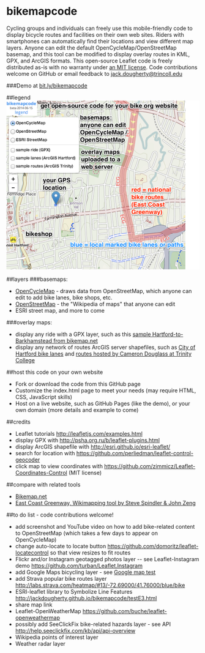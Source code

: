 bikemapcode
===========

Cycling groups and individuals can freely use this mobile-friendly code to display bicycle routes and facilities on their own web sites. Riders with smartphones can automatically find their locations and view different map layers. Anyone can edit the default OpenCycleMap/OpenStreetMap basemap, and this tool can be modified to display overlay routes in KML, GPX, and ArcGIS formats. This open-source Leaflet code is freely distributed as-is with no warranty under [an MIT license](https://raw.githubusercontent.com/JackDougherty/bikemapcode/master/LICENSE). Code contributions welcome on GitHub or email feedback to [jack.dougherty@trincoll.edu](mailto:jack.dougherty@trincoll.edu)

###Demo at [bit.ly/bikemapcode](http://jackdougherty.github.io/bikemapcode)

##legend
![legend](https://raw.githubusercontent.com/JackDougherty/bikemapcode/master/images/legend.png "legend")

##layers
###basemaps:
- [OpenCycleMap](http://www.opencyclemap.org/) - draws data from OpenStreetMap, which anyone can edit to add bike lanes, bike shops, etc.
- [OpenStreetMap](http://www.openstreetmap.org/) - the "Wikipedia of maps" that anyone can edit
- ESRI street map, and more to come

###overlay maps:
- display any ride with a GPX layer, such as this [sample Hartford-to-Barkhamstead from bikemap.net](http://www.bikemap.net/en/route/545627-hilly-loop-from-hartford-to-barkhamsted-reservoir)
- display any network of routes ArcGIS server shapefiles, such as [City of Hartford bike lanes](http://gis1.hartford.gov/arcgis/rest/services/OpenData_Community/MapServer/9) and [routes hosted by Cameron Douglass at Trinity College](http://services1.arcgis.com/5rblLCKLgS4Td60j/ArcGIS/rest/services/04212014online/FeatureServer)

##host this code on your own website
- Fork or download the code from this GitHub page
- Customize the index.html page to meet your needs (may require HTML, CSS, JavaScript skills) 
- Host on a live website, such as GitHub Pages (like the demo), or your own domain (more details and example to come)

##credits
- Leaflet tutorials http://leafletjs.com/examples.html
- display GPX with http://psha.org.ru/b/leaflet-plugins.html
- display ArcGIS shapefile with http://esri.github.io/esri-leaflet/
- search for location with https://github.com/perliedman/leaflet-control-geocoder
- click map to view coordinates with https://github.com/zimmicz/Leaflet-Coordinates-Control (MIT license)

##compare with related tools
- [Bikemap.net](http://bikemap.net/en)
- [East Coast Greenway, Wikimapping tool by Steve Spindler & John Zeng](http://map.greenway.org/)

##to do list - code contributions welcome!
- add screenshot and YouTube video on how to add bike-related content to OpenStreetMap (which takes a few days to appear on OpenCycleMap)
- change auto-locate to locate button https://github.com/domoritz/leaflet-locatecontrol so that view resizes to fit routes
- Flickr and/or Instagram geotagged photos layer -- see Leaflet-Instagram demo https://github.com/turban/Leaflet.Instagram
- add Google Maps bicycling layer - see [Google map test](http://jackdougherty.github.io/bikemapcode/testG.html)
- add Strava popular bike routes layer http://labs.strava.com/heatmap/#13/-72.69000/41.76000/blue/bike
- ESRI-leaflet library to Symbolize Line Features http://jackdougherty.github.io/bikemapcode/testE3.html
- share map link
- Leaflet-OpenWeatherMap https://github.com/buche/leaflet-openweathermap
- possibly add SeeClickFix bike-related hazards layer - see API http://help.seeclickfix.com/kb/api/api-overview
- Wikipedia points of interest layer
- Weather radar layer

